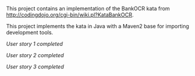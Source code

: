 This project contains an implementation of the BankOCR kata from http://codingdojo.org/cgi-bin/wiki.pl?KataBankOCR.

This project implements the kata in Java with a Maven2 base for
importing development tools.

*User story 1 completed*

*User story 2 completed*

*User story 3 completed*
